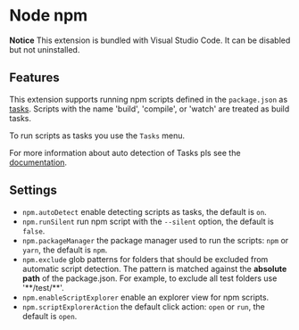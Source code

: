 # Node npm

**Notice** This extension is bundled with Visual Studio Code. It can be disabled but not uninstalled.

## Features

This extension supports running npm scripts defined in the `package.json` as [tasks](https://code.visualstudio.com/docs/editor/tasks). Scripts with the name 'build', 'compile', or 'watch'
are treated as build tasks.

To run scripts as tasks you use the `Tasks` menu.

For more information about auto detection of Tasks pls see the [documentation](https://code.visualstudio.com/Docs/editor/tasks#_task-autodetection).

## Settings
- `npm.autoDetect` enable detecting scripts as tasks, the default is `on`.
- `npm.runSilent` run npm script with the `--silent` option, the default is `false`.
- `npm.packageManager` the package manager used to run the scripts: `npm` or `yarn`, the default is `npm`.
- `npm.exclude` glob patterns for folders that should be excluded from automatic script detection. The pattern is matched against the **absolute path** of the package.json. For example, to exclude all test folders use '&ast;&ast;/test/&ast;&ast;'.
- `npm.enableScriptExplorer` enable an explorer view for npm scripts.
- `npm.scriptExplorerAction` the default click action: `open` or `run`, the default is `open`.
